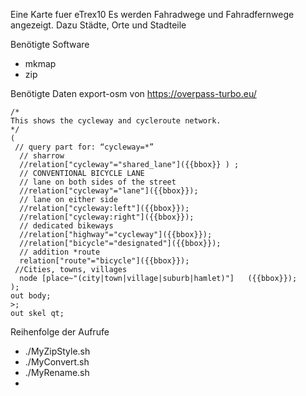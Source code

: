 Eine Karte fuer eTrex10
Es werden Fahradwege und Fahradfernwege angezeigt.
Dazu Städte, Orte und Stadteile

Benötigte Software
* mkmap
* zip

Benötigte Daten
export-osm von https://overpass-turbo.eu/
````
/*
This shows the cycleway and cycleroute network.
*/
(
 // query part for: “cycleway=*”
  // sharrow 
  //relation["cycleway"="shared_lane"]({{bbox}} ) ;
  // CONVENTIONAL BICYCLE LANE
  // lane on both sides of the street 
  //relation["cycleway"="lane"]({{bbox}});  
  // lane on either side 
  //relation["cycleway:left"]({{bbox}});
  //relation["cycleway:right"]({{bbox}});  
  // dedicated bikeways
  //relation["highway"="cycleway"]({{bbox}});
  //relation["bicycle"="designated"]({{bbox}});  
  // addition *route
  relation["route"="bicycle"]({{bbox}});
 //Cities, towns, villages
  node [place~"(city|town|village|suburb|hamlet)"]   ({{bbox}});
);
out body;
>;
out skel qt;
````

Reihenfolge der Aufrufe
* ./MyZipStyle.sh
* ./MyConvert.sh
* ./MyRename.sh
* 

